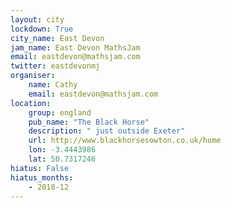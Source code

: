 ```yaml
---
layout: city                                           
lockdown: True
city_name: East Devon                                                               
jam_name: East Devon MathsJam
email: eastdevon@mathsjam.com
twitter: eastdevonmj
organiser:
    name: Cathy
    email: eastdevon@mathsjam.com
location:
    group: england
    pub_name: "The Black Horse"
    description: " just outside Exeter"
    url: http://www.blackhorsesowton.co.uk/home
    lon: -3.4443986
    lat: 50.7317246
hiatus: False
hiatus_months:
    - 2018-12
---
```

